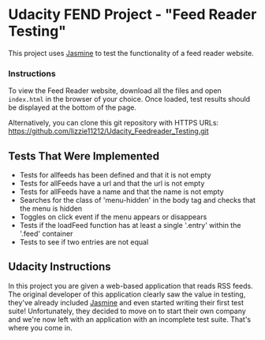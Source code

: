 # Udacity FEND Project - "Feed Reader Testing"

This project uses [Jasmine](https://jasmine.github.io/) to test the functionality of a feed reader website.

### Instructions
To view the Feed Reader website, download all the files and open `index.html` in the browser of your choice.
Once loaded, test results should be displayed at the bottom of the page.

Alternatively, you can clone this git repository with HTTPS URLs: 
https://github.com/lizzie11212/Udacity_Feedreader_Testing.git

##  Tests That Were Implemented

* Tests for allfeeds has been defined and that it is not empty 
* Tests for allFeeds have a url and that the url is not empty
* Tests for allFeeds have a name and that the name is not empty 
* Searches for the class of 'menu-hidden' in the body tag and checks that the menu is hidden
* Toggles on click event if the menu appears or disappears
* Tests if the loadFeed function has at least a single '.entry' within the '.feed' container
* Tests to see if two entries are not equal

## Udacity Instructions 

In this project you are given a web-based application that reads RSS feeds. The original developer of this application clearly saw the value in testing, they've already included <a href="https://jasmine.github.io/">Jasmine</a> and even started writing their first test suite! Unfortunately, they decided to move on to start their own company and we're now left with an application with an incomplete test suite. That's where you come in.